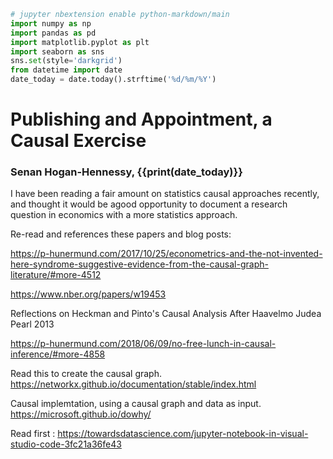 ```python
# jupyter nbextension enable python-markdown/main
import numpy as np
import pandas as pd
import matplotlib.pyplot as plt
import seaborn as sns
sns.set(style='darkgrid')
from datetime import date
date_today = date.today().strftime('%d/%m/%Y')
```

# Publishing and Appointment, a Causal Exercise
### Senan Hogan-Hennessy, {{print(date_today)}}
I have been reading a fair amount on statistics causal approaches recently,
and thought it would be agood opportunity to document a research question
in economics with a more statistics approach.


Re-read and references these papers and blog posts:

https://p-hunermund.com/2017/10/25/econometrics-and-the-not-invented-here-syndrome-suggestive-evidence-from-the-causal-graph-literature/#more-4512

https://www.nber.org/papers/w19453

Reflections on Heckman and Pinto's Causal Analysis After Haavelmo
Judea Pearl 2013

https://p-hunermund.com/2018/06/09/no-free-lunch-in-causal-inference/#more-4858

Read this to create the causal graph.
https://networkx.github.io/documentation/stable/index.html 

Causal implemtation, using a causal graph and data as input.
https://microsoft.github.io/dowhy/ 



Read first :
https://towardsdatascience.com/jupyter-notebook-in-visual-studio-code-3fc21a36fe43



```python

```


```python

```
